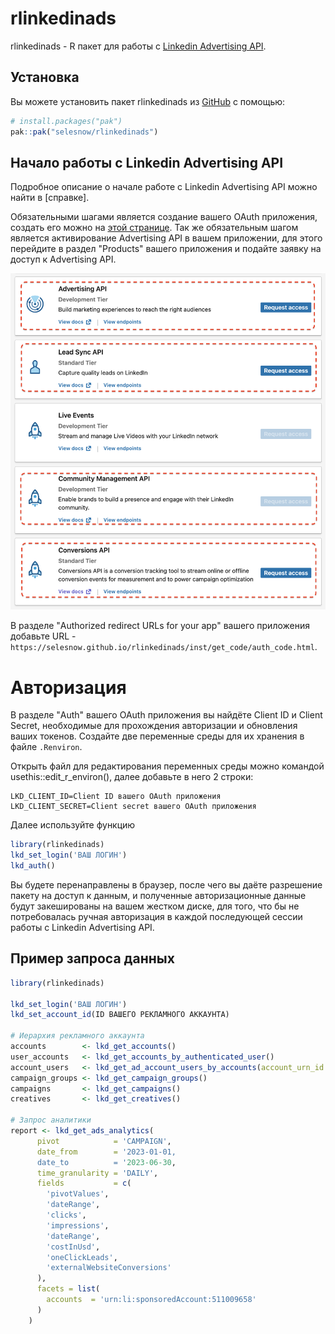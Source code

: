 
# rlinkedinads

<!-- badges: start -->
<!-- badges: end -->

rlinkedinads - R пакет для работы с [Linkedin Advertising API](https://developer.linkedin.com/product-catalog/marketing/advertising-api).

## Установка

Вы можете установить пакет rlinkedinads из [GitHub](https://github.com/selesnow/rlinkedinads) с помощью:

``` r
# install.packages("pak")
pak::pak("selesnow/rlinkedinads")
```

## Начало работы с Linkedin Advertising API

Подробное описание о начале работе с Linkedin Advertising API можно найти в [справке].

Обязательными шагами является создание вашего OAuth приложения, создать его можно на [этой странице](https://www.linkedin.com/developers/apps/new).
Так же обязательным шагом является активирование Advertising API в вашем приложении, для этого перейдите в раздел "Products" вашего приложения и подайте заявку на доступ к Advertising API. 

![](inst/figures/apply-program.png)

В разделе "Authorized redirect URLs for your app" вашего приложения добавьте URL - `https://selesnow.github.io/rlinkedinads/inst/get_code/auth_code.html`.

# Авторизация

В разделе "Auth" вашего OAuth приложения вы найдёте Client ID и Client Secret, необходимые для прохождения авторизации и обновления ваших токенов. Создайте две переменные среды для их хранения в файле `.Renviron`.

Открыть файл для редактирования переменных среды можно командой usethis::edit_r_environ(), далее добавьте в него 2 строки:

```
LKD_CLIENT_ID=Client ID вашего OAuth приложения
LKD_CLIENT_SECRET=Client secret вашего OAuth приложения 
```

Далее используйте функцию 

```r
library(rlinkedinads)
lkd_set_login('ВАШ ЛОГИН')
lkd_auth()
```

Вы будете перенаправлены в браузер, после чего вы даёте разрешение пакету на доступ к данным, и полученные авторизационные данные будут закешированы на вашем жестком диске, для того, что бы не потребовалась ручная авторизация в каждой последующей сессии работы с Linkedin Advertising API.

## Пример запроса данных

``` r
library(rlinkedinads)

lkd_set_login('ВАШ ЛОГИН')
lkd_set_account_id(ID ВАШЕГО РЕКЛАМНОГО АККАУНТА)

# Иерархия рекламного аккаунта
accounts        <- lkd_get_accounts()
user_accounts   <- lkd_get_accounts_by_authenticated_user()
account_users   <- lkd_get_ad_account_users_by_accounts(account_urn_id = 'urn:li:sponsoredAccount:511009658')
campaign_groups <- lkd_get_campaign_groups()
campaigns       <- lkd_get_campaigns()
creatives       <- lkd_get_creatives()

# Запрос аналитики
report <- lkd_get_ads_analytics(
      pivot            = 'CAMPAIGN',
      date_from        = '2023-01-01,
      date_to          = '2023-06-30,
      time_granularity = 'DAILY',
      fields           = c(
        'pivotValues',
        'dateRange',
        'clicks',
        'impressions',
        'dateRange',
        'costInUsd',
        'oneClickLeads',
        'externalWebsiteConversions'
      ),
      facets = list(
        accounts  = 'urn:li:sponsoredAccount:511009658'
      )
    ) 
```
